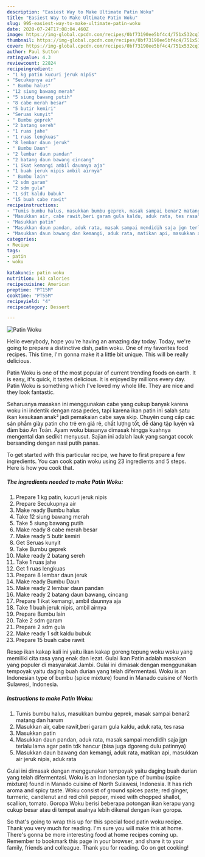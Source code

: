 ```yaml
---
description: "Easiest Way to Make Ultimate Patin Woku"
title: "Easiest Way to Make Ultimate Patin Woku"
slug: 995-easiest-way-to-make-ultimate-patin-woku
date: 2020-07-24T17:08:04.460Z
image: https://img-global.cpcdn.com/recipes/0bf73190ee5bf4c4/751x532cq70/patin-woku-foto-resep-utama.jpg
thumbnail: https://img-global.cpcdn.com/recipes/0bf73190ee5bf4c4/751x532cq70/patin-woku-foto-resep-utama.jpg
cover: https://img-global.cpcdn.com/recipes/0bf73190ee5bf4c4/751x532cq70/patin-woku-foto-resep-utama.jpg
author: Paul Sutton
ratingvalue: 4.3
reviewcount: 22824
recipeingredient:
- "1 kg patin kucuri jeruk nipis"
- "Secukupnya air"
- " Bumbu halus"
- "12 siung bawang merah"
- "5 siung bawang putih"
- "8 cabe merah besar"
- "5 butir kemiri"
- "Seruas kunyit"
- " Bumbu geprek"
- "2 batang sereh"
- "1 ruas jahe"
- "1 ruas lengkuas"
- "8 lembar daun jeruk"
- " Bumbu Daun"
- "2 lembar daun pandan"
- "2 batang daun bawang cincang"
- "1 ikat kemangi ambil daunnya aja"
- "1 buah jeruk nipis ambil airnya"
- " Bumbu lain"
- "2 sdm garam"
- "2 sdm gula"
- "1 sdt kaldu bubuk"
- "15 buah cabe rawit"
recipeinstructions:
- "Tumis bumbu halus, masukkan bumbu geprek, masak sampai benar2 matang dan harum"
- "Masukkan air, cabe rawit,beri garam gula kaldu, aduk rata, tes rasa"
- "Masukkan patin"
- "Masukkan daun pandan, aduk rata, masak sampai mendidih saja jgn terlalu lama agar patin tdk hancur (bisa juga dgoreng dulu patinnya)"
- "Masukkan daun bawang dan kemangi, aduk rata, matikan api, masukkan air jeruk nipis, aduk rata"
categories:
- Recipe
tags:
- patin
- woku

katakunci: patin woku 
nutrition: 143 calories
recipecuisine: American
preptime: "PT15M"
cooktime: "PT55M"
recipeyield: "4"
recipecategory: Dessert

---
```



![Patin Woku](https://img-global.cpcdn.com/recipes/0bf73190ee5bf4c4/751x532cq70/patin-woku-foto-resep-utama.jpg)

Hello everybody, hope you're having an amazing day today. Today, we're going to prepare a distinctive dish, patin woku. One of my favorites food recipes. This time, I'm gonna make it a little bit unique. This will be really delicious.

Patin Woku is one of the most popular of current trending foods on earth. It is easy, it's quick, it tastes delicious. It is enjoyed by millions every day. Patin Woku is something which I've loved my whole life. They are nice and they look fantastic.

Seharusnya masakan ini menggunakan cabe yang cukup banyak karena woku ini indentik dengan rasa pedes, tapi karena ikan patin ini salah satu ikan kesukaan anak² jadi pemakaian cabe saya skip. Chuyên cung cấp các sản phẩm giày patin cho trẻ em giá rẻ, chất lượng tốt, dễ dàng tập luyện và đảm bảo An Toàn. Ayam woku biasanya dimasak hingga kuahnya mengental dan sedikit menyusut. Sajian ini adalah lauk yang sangat cocok bersanding dengan nasi putih panas.


To get started with this particular recipe, we have to first prepare a few ingredients. You can cook patin woku using 23 ingredients and 5 steps. Here is how you cook that.

<!--inarticleads1-->

##### The ingredients needed to make Patin Woku:

1. Prepare 1 kg patin, kucuri jeruk nipis
1. Prepare Secukupnya air
1. Make ready  Bumbu halus
1. Take 12 siung bawang merah
1. Take 5 siung bawang putih
1. Make ready 8 cabe merah besar
1. Make ready 5 butir kemiri
1. Get Seruas kunyit
1. Take  Bumbu geprek
1. Make ready 2 batang sereh
1. Take 1 ruas jahe
1. Get 1 ruas lengkuas
1. Prepare 8 lembar daun jeruk
1. Make ready  Bumbu Daun
1. Make ready 2 lembar daun pandan
1. Make ready 2 batang daun bawang, cincang
1. Prepare 1 ikat kemangi, ambil daunnya aja
1. Take 1 buah jeruk nipis, ambil airnya
1. Prepare  Bumbu lain
1. Take 2 sdm garam
1. Prepare 2 sdm gula
1. Make ready 1 sdt kaldu bubuk
1. Prepare 15 buah cabe rawit


Resep ikan kakap kali ini yaitu ikan kakap goreng tepung woku woku yang memiliki cita rasa yang enak dan lezat. Gulai Ikan Patin adalah masakan yang populer di masyarakat Jambi. Gulai ini dimasak dengan menggunakan tempoyak yaitu daging buah durian yang telah difermentasi. Woku is an Indonesian type of bumbu (spice mixture) found in Manado cuisine of North Sulawesi, Indonesia. 

<!--inarticleads2-->

##### Instructions to make Patin Woku:

1. Tumis bumbu halus, masukkan bumbu geprek, masak sampai benar2 matang dan harum
1. Masukkan air, cabe rawit,beri garam gula kaldu, aduk rata, tes rasa
1. Masukkan patin
1. Masukkan daun pandan, aduk rata, masak sampai mendidih saja jgn terlalu lama agar patin tdk hancur (bisa juga dgoreng dulu patinnya)
1. Masukkan daun bawang dan kemangi, aduk rata, matikan api, masukkan air jeruk nipis, aduk rata


Gulai ini dimasak dengan menggunakan tempoyak yaitu daging buah durian yang telah difermentasi. Woku is an Indonesian type of bumbu (spice mixture) found in Manado cuisine of North Sulawesi, Indonesia. It has rich aroma and spicy taste. Woku consist of ground spices paste; red ginger, turmeric, candlenut and red chili pepper, mixed with chopped shallot, scallion, tomato. Goropa Woku berisi beberapa potongan ikan kerapu yang cukup besar atau di tempat asalnya lebih dikenal dengan ikan goropa. 

So that's going to wrap this up for this special food patin woku recipe. Thank you very much for reading. I'm sure you will make this at home. There's gonna be more interesting food at home recipes coming up. Remember to bookmark this page in your browser, and share it to your family, friends and colleague. Thank you for reading. Go on get cooking!
